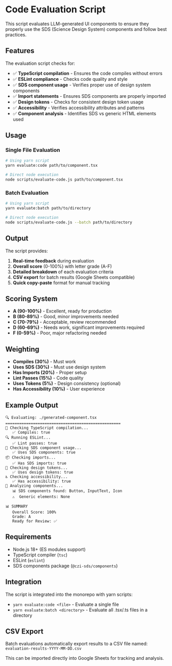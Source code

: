# Code Evaluation Script

This script evaluates LLM-generated UI components to ensure they properly use the SDS (Science Design System) components and follow best practices.

## Features

The evaluation script checks for:

- ✅ **TypeScript compilation** - Ensures the code compiles without errors
- ✅ **ESLint compliance** - Checks code quality and style
- ✅ **SDS component usage** - Verifies proper use of design system components
- ✅ **Import statements** - Ensures SDS components are properly imported
- ✅ **Design tokens** - Checks for consistent design token usage
- ✅ **Accessibility** - Verifies accessibility attributes and patterns
- ✅ **Component analysis** - Identifies SDS vs generic HTML elements used

## Usage

### Single File Evaluation

```bash
# Using yarn script
yarn evaluate:code path/to/component.tsx

# Direct node execution
node scripts/evaluate-code.js path/to/component.tsx
```

### Batch Evaluation

```bash
# Using yarn script
yarn evaluate:batch path/to/directory

# Direct node execution
node scripts/evaluate-code.js --batch path/to/directory
```

## Output

The script provides:

1. **Real-time feedback** during evaluation
2. **Overall score** (0-100%) with letter grade (A-F)
3. **Detailed breakdown** of each evaluation criteria
4. **CSV export** for batch results (Google Sheets compatible)
5. **Quick copy-paste** format for manual tracking

## Scoring System

- **A (90-100%)** - Excellent, ready for production
- **B (80-89%)** - Good, minor improvements needed
- **C (70-79%)** - Acceptable, review recommended
- **D (60-69%)** - Needs work, significant improvements required
- **F (0-59%)** - Poor, major refactoring needed

## Weighting

- **Compiles (30%)** - Must work
- **Uses SDS (30%)** - Must use design system
- **Has Imports (20%)** - Proper setup
- **Lint Passes (15%)** - Code quality
- **Uses Tokens (5%)** - Design consistency (optional)
- **Has Accessibility (10%)** - User experience

## Example Output

```
🔍 Evaluating: ./generated-component.tsx
==================================================
📝 Checking TypeScript compilation...
   ✅ Compiles: true
🔍 Running ESLint...
   ✅ Lint passes: true
🎨 Checking SDS component usage...
   ✅ Uses SDS components: true
📦 Checking imports...
   ✅ Has SDS imports: true
🎯 Checking design tokens...
   ✅ Uses design tokens: true
♿ Checking accessibility...
   ✅ Has accessibility: true
🔬 Analyzing components...
   📊 SDS components found: Button, InputText, Icon
   ⚠️  Generic elements: None

📊 SUMMARY
   Overall Score: 100%
   Grade: A
   Ready for Review: ✅
```

## Requirements

- Node.js 18+ (ES modules support)
- TypeScript compiler (`tsc`)
- ESLint (`eslint`)
- SDS components package (`@czi-sds/components`)

## Integration

The script is integrated into the monorepo with yarn scripts:

- `yarn evaluate:code <file>` - Evaluate a single file
- `yarn evaluate:batch <directory>` - Evaluate all .tsx/.ts files in a directory

## CSV Export

Batch evaluations automatically export results to a CSV file named:
`evaluation-results-YYYY-MM-DD.csv`

This can be imported directly into Google Sheets for tracking and analysis.

